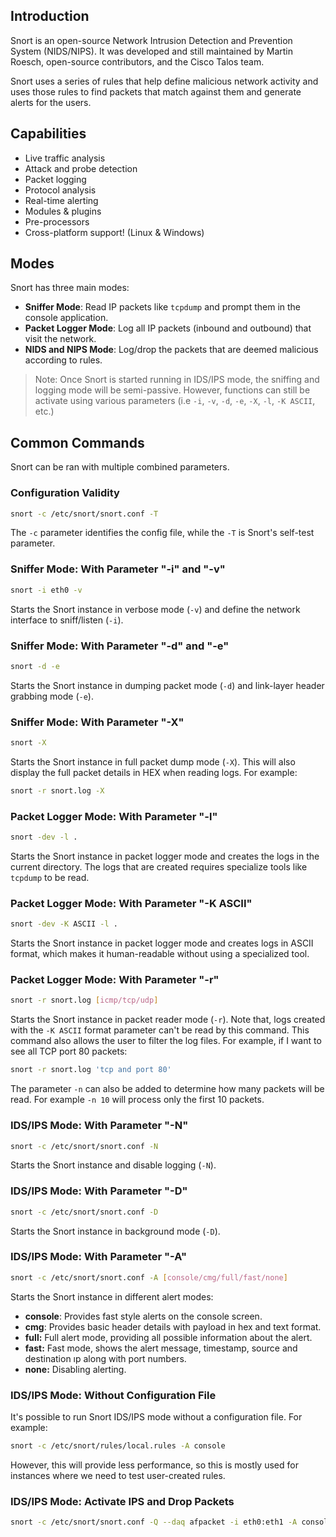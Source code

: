 ## Introduction
Snort is an open-source Network Intrusion Detection and Prevention System (NIDS/NIPS). It was developed and still maintained by Martin Roesch, open-source contributors, and the Cisco Talos team.

Snort uses a series of rules that help define malicious network activity and uses those rules to find packets that match against them and generate alerts for the users.
## Capabilities
- Live traffic analysis
- Attack and probe detection
- Packet logging
- Protocol analysis
- Real-time alerting
- Modules & plugins
- Pre-processors
- Cross-platform support! (Linux & Windows)
## Modes
Snort has three main modes:
- **Sniffer Mode**: Read IP packets like `tcpdump` and prompt them in the console application.
- **Packet Logger Mode**: Log all IP packets (inbound and outbound) that visit the network.
- **NIDS and NIPS Mode**: Log/drop the packets that are deemed malicious according to rules.
> Note: Once Snort is started running in IDS/IPS mode, the sniffing and logging mode will be semi-passive. However, functions can still be activate using various parameters (i.e `-i`, `-v`, `-d`, `-e`, `-X`, `-l`, `-K ASCII`, etc.)
## Common Commands
Snort can be ran with multiple combined parameters.
### Configuration Validity
```bash
snort -c /etc/snort/snort.conf -T
```
The `-c` parameter identifies the config file, while the `-T` is Snort's self-test parameter.
### Sniffer Mode: With Parameter "-i" and "-v"
```bash
snort -i eth0 -v
```
Starts the Snort instance in verbose mode (`-v`) and define the network interface to sniff/listen (`-i`).
### Sniffer Mode: With Parameter "-d" and "-e"
```bash
snort -d -e
```
Starts the Snort instance in dumping packet mode (`-d`) and link-layer header grabbing mode (`-e`).
### Sniffer Mode: With Parameter "-X"
```bash
snort -X
```
Starts the Snort instance in full packet dump mode (`-X`). This will also display the full packet details in HEX when reading logs. For example:
```bash
snort -r snort.log -X
```
### Packet Logger Mode: With Parameter "-l"
```bash
snort -dev -l .
```
Starts the Snort instance in packet logger mode and creates the logs in the current directory. The logs that are created requires specialize tools like `tcpdump` to be read.
### Packet Logger Mode: With Parameter "-K ASCII"
```bash
snort -dev -K ASCII -l .
```
Starts the Snort instance in packet logger mode and creates logs in ASCII format, which makes it human-readable without using a specialized tool.
### Packet Logger Mode: With Parameter "-r"
```bash
snort -r snort.log [icmp/tcp/udp]
```
Starts the Snort instance in packet reader mode (`-r`). Note that, logs created with the `-K ASCII` format parameter can't be read by this command. This command also allows the user to filter the log files. For example, if I want to see all TCP port 80 packets:
```bash
snort -r snort.log 'tcp and port 80'
```

The parameter `-n` can also be added to determine how many packets will be read. For example `-n 10` will process only the first 10 packets.
### IDS/IPS Mode: With Parameter "-N"
```bash
snort -c /etc/snort/snort.conf -N
```
Starts the Snort instance and disable logging (`-N`).
### IDS/IPS Mode: With Parameter "-D"
```bash
snort -c /etc/snort/snort.conf -D
```
Starts the Snort instance in background mode (`-D`).
### IDS/IPS Mode: With Parameter "-A"
```bash
snort -c /etc/snort/snort.conf -A [console/cmg/full/fast/none]
```
Starts the Snort instance in different alert modes:
- **console**: Provides fast style alerts on the console screen.
- **cmg**: Provides basic header details with payload in hex and text format.
- **full:** Full alert mode, providing all possible information about the alert.  
- **fast:** Fast mode, shows the alert message, timestamp, source and destination ıp along with port numbers.
- **none:** Disabling alerting.
### IDS/IPS Mode: Without Configuration File
It's possible to run Snort IDS/IPS mode without a configuration file. For example:
```bash
snort -c /etc/snort/rules/local.rules -A console
```
However, this will provide less performance, so this is mostly used for instances where we need to test user-created rules.
### IDS/IPS Mode: Activate IPS and Drop Packets
```bash
snort -c /etc/snort/snort.conf -Q --daq afpacket -i eth0:eth1 -A console
```